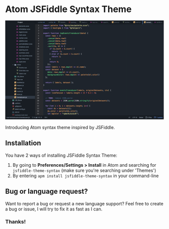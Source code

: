# Atom JSFiddle Syntax Theme

![Atom JSFiddle Theme](https://raw.githubusercontent.com/MonsterDeveloper/atom-jsfiddle-theme-syntax/master/screenshot.png)

Introducing Atom syntax theme inspired by JSFiddle.

## Installation
You have 2 ways of installing JSFiddle Syntax Theme:
1. By going to **__Preferences/Settings > Install__** in Atom and searching for `jsfiddle-theme-syntax` (make sure you're searching under 'Themes')
2. By entering `apm install jsfiddle-theme-syntax` in your command-line

## Bug or language request?
Want to report a bug or request a new language support? Feel free to create a bug or issue, I will try to fix it as fast as I can.

### Thanks!
